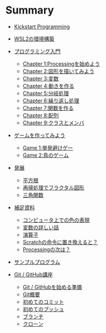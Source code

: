 # Summary

- [Kickstart Programming](./README.md)

- [WSL2の環境構築](./wsl_environment/chapter_1.md)

- [プログラミング入門]()
  - [Chapter 1:Processingを始めよう](Processing/chapter_01.md)
  - [Chapter 2:図形を描いてみよう](Processing/chapter_02.md)
  - [Chapter 3:変数](Processing/chapter_03.md)
  - [Chapter 4:動きを作る](Processing/chapter_04.md)
  - [Chapter 5:分岐処理](Processing/chapter_05.md)
  - [Chapter 6:繰り返し処理](Processing/chapter_06.md)
  - [Chapter 7:関数を作る](Processing/chapter_07.md)
  - [Chapter 8:配列](Processing/chapter_08.md)
  - [Chapter 9:クラスとメンバ](Processing/chapter_09.md)

- [ゲームを作ってみよう]()
  - [Game 1:単発避けゲー](ProcessingGame/Game_01.md)
  - [Game 2:鳥のゲーム](ProcessingGame/Game_02.md)

- [発展]()
  - [平方根](ProcessingChallenge/sqrt.md)
  - [再帰処理でフラクタル図形](ProcessingChallenge/fractal.md)
  - [三角関数](ProcessingChallenge/sin.md)

- [補足資料]()
  - [コンピュータ上での色の表現](ProcessingOther/color.md)
  - [変数の詳しい話](ProcessingOther/var.md)
  - [演算子](ProcessingOther/operator.md)
  - [Scratchの命令に置き換えると？](ProcessingOther/scratch.md)
  - [Processingの次は？](ProcessingOther/next.md)

- [サンプルプログラム](ProcessingSample/all.md)

- [Git / GitHub講座](./git/README.md)
  - [Git / GitHubを始める準備](./git/01_setup.md)
  - [Git概要](./git/02_git_summary.md)
  - [初めてのコミット](./git/03_first_git_commit.md)
  - [初めてのプッシュ](./git/04_first_github_push.md)
  - [ブランチ](./git/05_branch.md)
  - [クローン](./git/06_clone.md)
